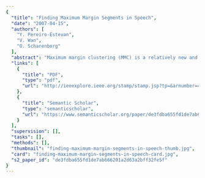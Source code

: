 ```yaml
---
{
  "title": "Finding Maximum Margin Segments in Speech",
  "date": "2007-04-15",
  "authors": [
    "Y. Pereiro-Estevan",
    "V. Wan",
    "O. Scharenborg"
  ],
  "abstract": "Maximum margin clustering (MMC) is a relatively new and promising kernel method. In this paper, we apply MMC to the task of unsupervised speech segmentation. We present three automatic speech segmentation methods based on MMC, which are tested on TIMIT and evaluated on the level of phoneme boundary detection. The results show that MMC is highly competitive with existing unsupervised methods for the automatic detection of phoneme boundaries. Furthermore, initial analyses show that MMC is a promising method for the automatic detection of sub-phonetic information in the speech signal.",
  "links": [
    {
      "title": "PDF",
      "type": "pdf",
      "url": "http://ieeexplore.ieee.org/stamp/stamp.jsp?tp=&arnumber=4218256"
    },
    {
      "title": "Semantic Scholar",
      "type": "semanticscholar",
      "url": "https://www.semanticscholar.org/paper/de3fdba655fd1de7ab666201a2d63a2bff32fe5f"
    }
  ],
  "supervision": [],
  "tasks": [],
  "methods": [],
  "thumbnail": "finding-maximum-margin-segments-in-speech-thumb.jpg",
  "card": "finding-maximum-margin-segments-in-speech-card.jpg",
  "s2_paper_id": "de3fdba655fd1de7ab666201a2d63a2bff32fe5f"
}
---
```


